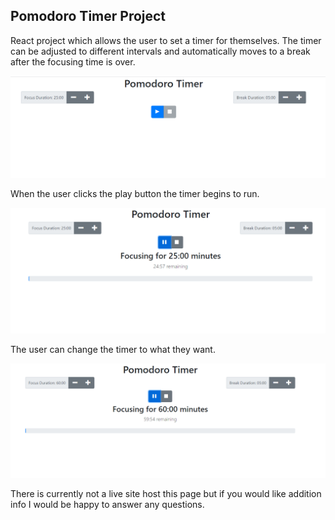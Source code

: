 ## Pomodoro Timer Project


React project which allows the user to set a timer for themselves. The timer can be adjusted to different intervals and automatically moves to a break after the focusing time is over.

  ![Initial Screen Render](screenshots/Pomodoro%20Timer%20Page.png)
  
When the user clicks the play button the timer begins to run.
  
  ![Timer Running](screenshots/Pomodoro%20Timer%20Running.png)
  
The user can change the timer to what they want.  
  
  ![Timer Adjustability](screenshots/Timer-Adjustablitiy-Demo.png)


There is currently not a live site host this page but if you would like addition info I would be happy to answer any questions. 
